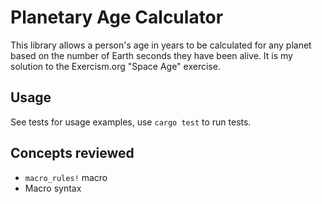 # Planetary Age Calculator
This library allows a person's age in years to be calculated for any planet based on the number of Earth seconds they have been alive. It is my solution to the Exercism.org "Space Age" exercise.
## Usage
See tests for usage examples, use `cargo test` to run tests.
## Concepts reviewed
- `macro_rules!` macro
- Macro syntax